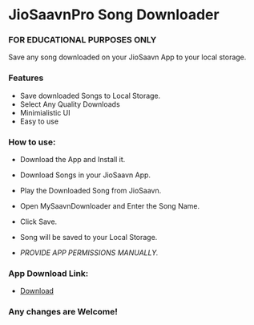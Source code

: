 # JioSaavnPro Song Downloader
### FOR EDUCATIONAL PURPOSES ONLY
Save any song downloaded on your JioSaavn App to your local storage.
### Features 
- Save downloaded Songs to Local Storage.
- Select Any Quality Downloads
- Minimialistic UI 
- Easy to use
### How to use:
- Download the App and Install it.
- Download Songs in your JioSaavn App.
- Play the Downloaded Song from JioSaavn.
- Open MySaavnDownloader and Enter the Song Name.
- Click Save.
- Song will be saved to your Local Storage.

- *PROVIDE APP PERMISSIONS MANUALLY.*

### App Download Link:
- [Download](https://drive.google.com/drive/folders/1t8KAydZPDFk330irLYu4SeEiIdWhzzhM?usp=sharing)

### Any changes are Welcome!
